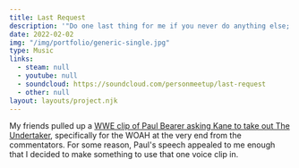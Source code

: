 ```yaml
---
title: Last Request
description: '"Do one last thing for me if you never do anything else; DESTROY HIM!!!"'
date: 2022-02-02
img: "/img/portfolio/generic-single.jpg"
type: Music
links:
  - steam: null
  - youtube: null
  - soundcloud: https://soundcloud.com/personmeetup/last-request
  - other: null
layout: layouts/project.njk
---
```

My friends pulled up a [WWE clip of Paul Bearer asking Kane to take out The Undertaker](https://www.youtube.com/watch?v=yJKwZqOQaYI), specifically for the WOAH at the very end from the commentators. For some reason, Paul's speech appealed to me enough that I decided to make something to use that one voice clip in.